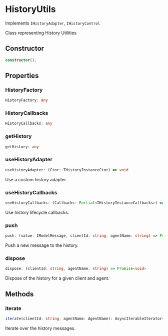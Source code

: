 # HistoryUtils

Implements `IHistoryAdapter`, `IHistoryControl`

Class representing History Utilities

## Constructor

```ts
constructor();
```

## Properties

### HistoryFactory

```ts
HistoryFactory: any
```

### HistoryCallbacks

```ts
HistoryCallbacks: any
```

### getHistory

```ts
getHistory: any
```

### useHistoryAdapter

```ts
useHistoryAdapter: (Ctor: THistoryInstanceCtor) => void
```

Use a custom history adapter.

### useHistoryCallbacks

```ts
useHistoryCallbacks: (Callbacks: Partial<IHistoryInstanceCallbacks>) => void
```

Use history lifecycle callbacks.

### push

```ts
push: (value: IModelMessage, clientId: string, agentName: string) => Promise<void>
```

Push a new message to the history.

### dispose

```ts
dispose: (clientId: string, agentName: string) => Promise<void>
```

Dispose of the history for a given client and agent.

## Methods

### iterate

```ts
iterate(clientId: string, agentName: AgentName): AsyncIterableIterator<IModelMessage>;
```

Iterate over the history messages.
